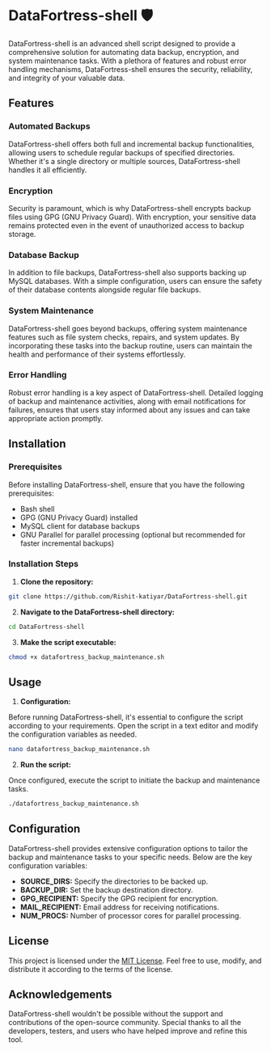 # DataFortress-shell 🛡️

DataFortress-shell is an advanced shell script designed to provide a comprehensive solution for automating data backup, encryption, and system maintenance tasks. With a plethora of features and robust error handling mechanisms, DataFortress-shell ensures the security, reliability, and integrity of your valuable data.

## Features

### Automated Backups
DataFortress-shell offers both full and incremental backup functionalities, allowing users to schedule regular backups of specified directories. Whether it's a single directory or multiple sources, DataFortress-shell handles it all efficiently.

### Encryption
Security is paramount, which is why DataFortress-shell encrypts backup files using GPG (GNU Privacy Guard). With encryption, your sensitive data remains protected even in the event of unauthorized access to backup storage.

### Database Backup
In addition to file backups, DataFortress-shell also supports backing up MySQL databases. With a simple configuration, users can ensure the safety of their database contents alongside regular file backups.

### System Maintenance
DataFortress-shell goes beyond backups, offering system maintenance features such as file system checks, repairs, and system updates. By incorporating these tasks into the backup routine, users can maintain the health and performance of their systems effortlessly.

### Error Handling
Robust error handling is a key aspect of DataFortress-shell. Detailed logging of backup and maintenance activities, along with email notifications for failures, ensures that users stay informed about any issues and can take appropriate action promptly.

## Installation

### Prerequisites
Before installing DataFortress-shell, ensure that you have the following prerequisites:

- Bash shell
- GPG (GNU Privacy Guard) installed
- MySQL client for database backups
- GNU Parallel for parallel processing (optional but recommended for faster incremental backups)

### Installation Steps

1. **Clone the repository:**

```bash
git clone https://github.com/Rishit-katiyar/DataFortress-shell.git
```

2. **Navigate to the DataFortress-shell directory:**

```bash
cd DataFortress-shell
```

3. **Make the script executable:**

```bash
chmod +x datafortress_backup_maintenance.sh
```

## Usage

1. **Configuration:**

Before running DataFortress-shell, it's essential to configure the script according to your requirements. Open the script in a text editor and modify the configuration variables as needed.

```bash
nano datafortress_backup_maintenance.sh
```

2. **Run the script:**

Once configured, execute the script to initiate the backup and maintenance tasks.

```bash
./datafortress_backup_maintenance.sh
```

## Configuration

DataFortress-shell provides extensive configuration options to tailor the backup and maintenance tasks to your specific needs. Below are the key configuration variables:

- **SOURCE_DIRS:** Specify the directories to be backed up.
- **BACKUP_DIR:** Set the backup destination directory.
- **GPG_RECIPIENT:** Specify the GPG recipient for encryption.
- **MAIL_RECIPIENT:** Email address for receiving notifications.
- **NUM_PROCS:** Number of processor cores for parallel processing.

## License

This project is licensed under the [MIT License](LICENSE). Feel free to use, modify, and distribute it according to the terms of the license.

## Acknowledgements

DataFortress-shell wouldn't be possible without the support and contributions of the open-source community. Special thanks to all the developers, testers, and users who have helped improve and refine this tool.
